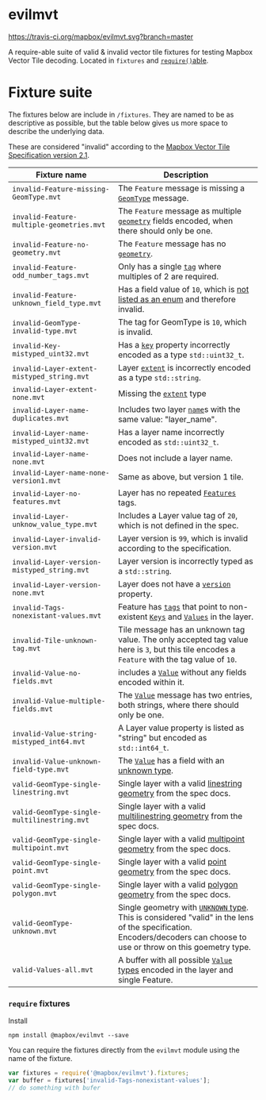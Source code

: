 # evilmvt

https://travis-ci.org/mapbox/evilmvt.svg?branch=master

A require-able suite of valid & invalid vector tile fixtures for testing Mapbox Vector Tile decoding. Located in `fixtures` and [`require()`able](#require-fixtures).

# Fixture suite

The fixtures below are include in `/fixtures`. They are named to be as descriptive as possible, but the table below gives us more space to describe the underlying data.

These are considered "invalid" according to the [Mapbox Vector Tile Specification version 2.1](https://github.com/mapbox/vector-tile-spec/blob/master/2.1/vector_tile.proto).

Fixture name | Description
---|---
`invalid-Feature-missing-GeomType.mvt` | The `Feature` message is missing a [`GeomType`](https://github.com/mapbox/vector-tile-spec/blob/master/2.1/vector_tile.proto#L41) message.
`invalid-Feature-multiple-geometries.mvt` | The `Feature` message as multiple [`geometry`](https://github.com/mapbox/vector-tile-spec/blob/master/2.1/vector_tile.proto#L46) fields encoded, when there should only be one.
`invalid-Feature-no-geometry.mvt` | The `Feature` message has no [`geometry`](https://github.com/mapbox/vector-tile-spec/blob/master/2.1/vector_tile.proto#L46).
`invalid-Feature-odd_number_tags.mvt` | Only has a single [`tag`](https://github.com/mapbox/vector-tile-spec/blob/master/2.1/vector_tile.proto#L38) where multiples of 2 are required.
`invalid-Feature-unknown_field_type.mvt` | Has a field value of `10`, which is [not listed as an enum](https://github.com/mapbox/vector-tile-spec/blob/master/2.1/vector_tile.proto#L8-L13) and therefore invalid.
`invalid-GeomType-invalid-type.mvt` | The tag for GeomType is `10`, which is invalid.
`invalid-Key-mistyped_uint32.mvt` | Has a [`key`](https://github.com/mapbox/vector-tile-spec/blob/master/2.1/vector_tile.proto#L63) property incorrectly encoded as a type `std::uint32_t`. | n/a 
`invalid-Layer-extent-mistyped_string.mvt` | Layer [`extent`](https://github.com/mapbox/vector-tile-spec/blob/master/2.1/vector_tile.proto#L70) is incorrectly encoded as a type `std::string`.
`invalid-Layer-extent-none.mvt` | Missing the [`extent`](https://github.com/mapbox/vector-tile-spec/blob/master/2.1/vector_tile.proto#L70) type
`invalid-Layer-name-duplicates.mvt` | Includes two layer [`name`](https://github.com/mapbox/vector-tile-spec/blob/master/2.1/vector_tile.proto#L57)s with the same value: "layer_name".
`invalid-Layer-name-mistyped_uint32.mvt` | Has a layer name incorrectly encoded as `std::uint32_t`.
`invalid-Layer-name-none.mvt` | Does not include a layer name.
`invalid-Layer-name-none-version1.mvt` | Same as above, but version 1 tile.
`invalid-Layer-no-features.mvt` | Layer has no repeated [`Features`](https://github.com/mapbox/vector-tile-spec/blob/master/2.1/vector_tile.proto#L60) tags.
`invalid-Layer-unknow_value_type.mvt` | Includes a Layer value tag of `20`, which is not defined in the spec.
`invalid-Layer-invalid-version.mvt` | Layer version is `99`, which is invalid according to the specification.
`invalid-Layer-version-mistyped_string.mvt` | Layer version is incorrectly typed as a `std::string`.
`invalid-Layer-version-none.mvt` | Layer does not have a [`version`](https://github.com/mapbox/vector-tile-spec/blob/master/2.1/vector_tile.proto#L55) property.
`invalid-Tags-nonexistant-values.mvt` | Feature has [`tags`](https://github.com/mapbox/vector-tile-spec/blob/master/2.1/vector_tile.proto#L38) that point to non-existent [`Keys`](https://github.com/mapbox/vector-tile-spec/blob/master/2.1/vector_tile.proto#L63) and [`Values`](https://github.com/mapbox/vector-tile-spec/blob/master/2.1/vector_tile.proto#L66) in the layer.
`invalid-Tile-unknown-tag.mvt` | Tile message has an unknown tag value. The only accepted tag value here is `3`, but this tile encodes a `Feature` with the tag value of `10`.
`invalid-Value-no-fields.mvt` | includes a [`Value`](https://github.com/mapbox/vector-tile-spec/blob/master/2.1/vector_tile.proto#L66) without any fields encoded within it.
`invalid-Value-multiple-fields.mvt` | The [`Value`](https://github.com/mapbox/vector-tile-spec/blob/master/2.1/vector_tile.proto#L66) message has two entries, both strings, where there should only be one.
`invalid-Value-string-mistyped_int64.mvt` | A Layer value property is listed as "string" but encoded as `std::int64_t`.
`invalid-Value-unknown-field-type.mvt` | The [`Value`](https://github.com/mapbox/vector-tile-spec/blob/master/2.1/vector_tile.proto#L66) has a field with an [unknown type](https://github.com/mapbox/vector-tile-spec/blob/master/2.1/vector_tile.proto#L17-L28).
`valid-GeomType-single-linestring.mvt` | Single layer with a valid [linestring geometry](https://github.com/mapbox/vector-tile-spec/tree/master/2.1#4353-example-linestring) from the spec docs.
`valid-GeomType-single-multilinestring.mvt` | Single layer with a valid [multilinestring geometry](https://github.com/mapbox/vector-tile-spec/tree/master/2.1#4354-example-multi-linestring) from the spec docs.
`valid-GeomType-single-multipoint.mvt` | Single layer with a valid [multipoint geometry](https://github.com/mapbox/vector-tile-spec/tree/master/2.1#4352-example-multi-point) from the spec docs.
`valid-GeomType-single-point.mvt` | Single layer with a valid [point geometry](https://github.com/mapbox/vector-tile-spec/tree/master/2.1#4351-example-point) from the spec docs.
`valid-GeomType-single-polygon.mvt` | Single layer with a valid [polygon geometry](https://github.com/mapbox/vector-tile-spec/tree/master/2.1#4355-example-polygon) from the spec docs.
`valid-GeomType-unknown.mvt` | Single geometry with [`UNKNOWN` type](https://github.com/mapbox/vector-tile-spec/blob/master/2.1/vector_tile.proto#L9). This is considered "valid" in the lens of the specification. Encoders/decoders can choose to use or throw on this goemetry type.
`valid-Values-all.mvt` | A buffer with all possible [`Value` types](https://github.com/mapbox/vector-tile-spec/blob/master/2.1/vector_tile.proto#L17-L28) encoded in the layer and single Feature.

### `require` fixtures

Install

```
npm install @mapbox/evilmvt --save
```

You can require the fixtures directly from the `evilmvt` module using the name of the fixture.

```javascript
var fixtures = require('@mapbox/evilmvt').fixtures;
var buffer = fixtures['invalid-Tags-nonexistant-values'];
// do something with bufer
```